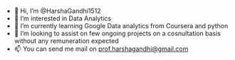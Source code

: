 - 👋 Hi, I’m @HarshaGandhi1512
- 👀 I’m interested in Data Analytics
- 🌱 I’m currently learning Google Data analytics from Coursera and python
- 💞️ I’m looking to assist on few ongoing projects on a cosnultation basis without any remuneration expected 
- 📫 You can send me mail on prof.harshagandhi@gmail.com

<!---
HarshaGandhi1512/HarshaGandhi1512 is a ✨ special ✨ repository because its `README.md` (this file) appears on your GitHub profile.
You can click the Preview link to take a look at your changes.
--->
